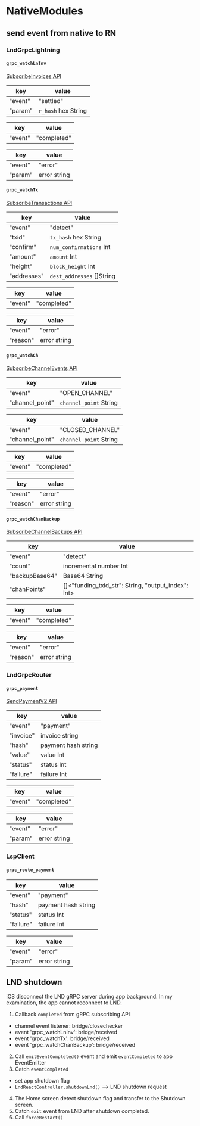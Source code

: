 # NativeModules

## send event from native to RN

### LndGrpcLightning

#### `grpc_watchLnInv`

[SubscribeInvoices API](https://lightning.engineering/api-docs/api/lnd/lightning/subscribe-invoices)

| key | value |
| ---- | ---- |
| "event" | "settled" |
| "param" | `r_hash` hex String |

| key | value |
| ---- | ---- |
| "event" | "completed" |

| key | value |
| ---- | ---- |
| "event" | "error" |
| "param" | error string |

#### `grpc_watchTx`

[SubscribeTransactions API](https://lightning.engineering/api-docs/api/lnd/lightning/subscribe-transactions)

| key | value |
| ---- | ---- |
| "event" | "detect" |
| "txid" | `tx_hash` hex String |
| "confirm" | `num_confirmations` Int |
| "amount" | `amount` Int |
| "height" | `block_height` Int |
| "addresses" | `dest_addresses` []String |

| key | value |
| ---- | ---- |
| "event" | "completed" |

| key | value |
| ---- | ---- |
| "event" | "error" |
| "reason" | error string |

#### `grpc_watchCh`

[SubscribeChannelEvents API](https://lightning.engineering/api-docs/api/lnd/lightning/subscribe-channel-events)

| key | value |
| ---- | ---- |
| "event" | "OPEN_CHANNEL" |
| "channel_point" | `channel_point` String |

| key | value |
| ---- | ---- |
| "event" | "CLOSED_CHANNEL" |
| "channel_point" | `channel_point` String |

| key | value |
| ---- | ---- |
| "event" | "completed" |

| key | value |
| ---- | ---- |
| "event" | "error" |
| "reason" | error string |

#### `grpc_watchChanBackup`

[SubscribeChannelBackups API](https://lightning.engineering/api-docs/api/lnd/lightning/subscribe-channel-backups)

| key | value |
| ---- | ---- |
| "event" | "detect" |
| "count" | incremental number Int |
| "backupBase64" | Base64 String |
| "chanPoints" |  []<"funding_txid_str": String, "output_index": Int> |

| key | value |
| ---- | ---- |
| "event" | "completed" |

| key | value |
| ---- | ---- |
| "event" | "error" |
| "reason" | error string |

### LndGrpcRouter

#### `grpc_payment`

[SendPaymentV2 API](https://lightning.engineering/api-docs/api/lnd/router/send-payment-v2)

| key | value |
| ---- | ---- |
| "event" | "payment" |
| "invoice" | invoice string |
| "hash" | payment hash string |
| "value" | value Int |
| "status" | status Int |
| "failure" | failure Int |

| key | value |
| ---- | ---- |
| "event" | "completed" |

| key | value |
| ---- | ---- |
| "event" | "error" |
| "param" | error string |

### LspClient

#### `grpc_route_payment`

| key | value |
| ---- | ---- |
| "event" | "payment" |
| "hash" | payment hash string |
| "status" | status Int |
| "failure" | failure Int |

| key | value |
| ---- | ---- |
| "event" | "error" |
| "param" | error string |


## LND shutdown

iOS disconnect the LND gRPC server during app background. In my examination, the app cannot reconnect to LND.

1. Callback `completed` from gRPC subscribing API
  * channel event listener: bridge/closechecker
  * event 'grpc_watchLnInv': bridge/received
  * event 'grpc_watchTx': bridge/received
  * event 'grpc_watchChanBackup': bridge/received
2. Call `emitEventCompleted()` event and emit `eventCompleted` to app EventEmitter
3. Catch `eventCompleted`
  * set app shutdown flag
  * `LndReactController.shutdownLnd()` --> LND shutdown request
4. The Home screen detect shutdown flag and transfer to the Shutdown screen.
5. Catch `exit` event from LND after shutdown completed.
6. Call `forceRestart()`
